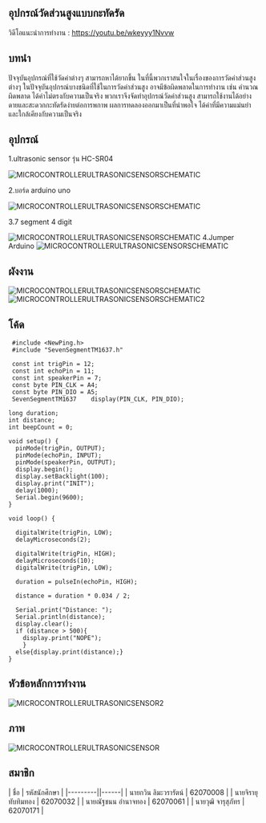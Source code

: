 ## อุปกรณ์วัดส่วนสูงแบบกะทัดรัด
วิดีโอแนะนำการทำงาน : https://youtu.be/wkeyyy1Nvvw
## บทนำ
ปัจจุบันอุปกรณ์ที่ใช้วัดค่าต่างๆ สามารถหาได้ยากขึ้น ในที่นี้พวกเราสนใจในเรื่องของการวัดค่าส่วนสูงต่างๆ ในปัจจุบันอุปกรณ์บางชนิดที่ใช้ในการวัดค่าส่วนสูง อาจมีข้อผิดพลาดในการทำงาน เช่น คำนวณผิดพลาด ได้ค่าไม่ตรงกับความเป็นจริง พวกเราจึงจัดทำอุปกรณ์วัดค่าส่วนสูง สามารถใช้งานได้อย่างดายและสะดวกกะทัดรัดง่ายต่อการพกาพ ผลการทดลองออกมาเป็นที่น่าพอใจ ได้ค่าที่มีความแม่นยำ และใกล้เคียงกับความเป็นจริง

## อุปกรณ์
1.ultrasonic sensor รุ่น HC-SR04

![MICROCONTROLLERULTRASONICSENSORSCHEMATIC](https://gb.lnwfile.com/ir48b6.png)

2.บอร์ด arduino uno

![MICROCONTROLLERULTRASONICSENSORSCHEMATIC](https://o.lnwfile.com/g04196.jpg)

3.7 segment 4 digit

![MICROCONTROLLERULTRASONICSENSORSCHEMATIC](https://ae01.alicdn.com/kf/HTB1nAEtc7voK1RjSZFNq6AxMVXat/Tm1637-4-led-0-56-0-56-7-arduino.jpg)
4.Jumper Arduino
![MICROCONTROLLERULTRASONICSENSORSCHEMATIC](https://cu.lnwfile.com/ea1jr8.jpg)


## ผังงาน
![MICROCONTROLLERULTRASONICSENSORSCHEMATIC](https://user-images.githubusercontent.com/56569795/81039152-63641080-8ed2-11ea-84a2-0c6badaa1189.jpg)
![MICROCONTROLLERULTRASONICSENSORSCHEMATIC2](https://user-images.githubusercontent.com/56569795/81039161-6c54e200-8ed2-11ea-9ba5-a45be2c0bdff.jpg)




## โค้ด
~~~~~~~~~
 #include <NewPing.h>
 #include "SevenSegmentTM1637.h"

 const int trigPin = 12;
 const int echoPin = 11;
 const int speakerPin = 7;
 const byte PIN_CLK = A4;
 const byte PIN_DIO = A5;
 SevenSegmentTM1637    display(PIN_CLK, PIN_DIO);
 
long duration;
int distance;
int beepCount = 0;
 
void setup() {
  pinMode(trigPin, OUTPUT);
  pinMode(echoPin, INPUT);
  pinMode(speakerPin, OUTPUT);
  display.begin();
  display.setBacklight(100);
  display.print("INIT");
  delay(1000);
  Serial.begin(9600);
}
 
void loop() {
   
  digitalWrite(trigPin, LOW);
  delayMicroseconds(2);
 
  digitalWrite(trigPin, HIGH);
  delayMicroseconds(10);
  digitalWrite(trigPin, LOW);
 
  duration = pulseIn(echoPin, HIGH);
 
  distance = duration * 0.034 / 2;
 
  Serial.print("Distance: ");
  Serial.println(distance);
  display.clear();
  if (distance > 500){
    display.print("NOPE");
    }
  else{display.print(distance);}
}
~~~~~~~~~
## หัวข้อหลักการทำงาน
![MICROCONTROLLERULTRASONICSENSOR2](https://user-images.githubusercontent.com/56569795/81039242-ac1bc980-8ed2-11ea-9109-f7a6e7ccab23.jpg)
## ภาพ
![MICROCONTROLLERULTRASONICSENSOR](https://user-images.githubusercontent.com/56569795/81038956-e0db5100-8ed1-11ea-908e-b02f21f80e4b.jpg)

## สมาชิก
  | ชื่อ | รหัสนักศึกษา |
  |---------||------|
  | นายกวิน ลิมะวรารัตน์ | 62070008 |
  | นายจิรายุ ทับทิมทอง | 62070032 |
  | นายณัฐชนน อำนาจทอง | 62070061 |
  | นายวุฒิ จารุสุภัทร | 62070171 |
  
